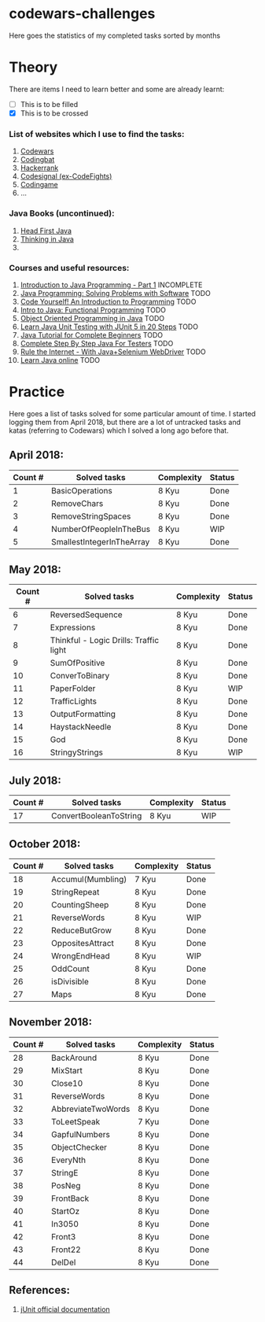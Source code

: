 # codewars-challenges

Here goes the statistics of my completed tasks sorted by months
# Theory
There are items I need to learn better and some are already learnt:
- [ ] This is to be filled
- [x] This is to be crossed

### List of websites which I use to find the tasks:
1. [Codewars](https://codewars.com)
2. [Codingbat](https://codingbat.com)
3. [Hackerrank](https://www.hackerrank.com)
4. [Codesignal (ex-CodeFights)](https://app.codesignal.com)
5. [Codingame](https://www.codingame.com)
6. ...

### Java Books (uncontinued):
1. [Head First Java](https://www.oreilly.com/library/view/head-first-java/0596009208/)
2. [Thinking in Java](https://sophia.javeriana.edu.co/~cbustaca/docencia/POO-2016-01/documentos/Thinking_in_Java_4th_edition.pdf)
3.

### Courses and useful resources:
1. [Introduction to Java Programming - Part 1](https://courses.edx.org/courses/course-v1:HKUSTx+COMP102.1x+3T2018/course/) INCOMPLETE
2. [Java Programming: Solving Problems with Software](https://www.coursera.org/learn/java-programming/home/welcome) TODO
3. [Code Yourself! An Introduction to Programming](https://www.coursera.org/learn/intro-programming/home/welcome) TODO
4. [Intro to Java: Functional Programming](https://classroom.udacity.com/courses/ud282) TODO
5. [Object Oriented Programming in Java](https://classroom.udacity.com/courses/ud283) TODO
6. [Learn Java Unit Testing with JUnit 5 in 20 Steps](https://www.udemy.com/junit-tutorial-for-beginners-with-java-examples/learn/v4/overview) TODO
7. [Java Tutorial for Complete Beginners](https://www.udemy.com/java-tutorial/learn/v4/overview) TODO
8. [Complete Step By Step Java For Testers](https://www.udemy.com/complete-java-for-test-automation/learn/v4/overview) TODO
9. [Rule the Internet - With Java+Selenium WebDriver](https://www.udemy.com/draft/544980/learn/v4/overview) TODO
10. [Learn Java online](http://www.learnjavaonline.org/en/) TODO

# Practice
Here goes a list of tasks solved for some particular amount of time. I started logging them from April 2018, but there are a lot of untracked tasks and katas (referring to Codewars) which I solved a long ago before that.
## April 2018:
|   Count # |   Solved tasks              |   Complexity|      Status|
|-----------|-----------------------------|-------------|------------|
|1          | BasicOperations             |  8 Kyu      |      Done  |
|2          | RemoveChars                 |  8 Kyu      |      Done  |
|3          | RemoveStringSpaces          |  8 Kyu      |      Done  |
|4          | NumberOfPeopleInTheBus      |  8 Kyu      |      WIP   |
|5          | SmallestIntegerInTheArray   |  8 Kyu      |      Done  |

## May 2018:
|   Count # |   Solved tasks                                  |  Complexity      |   Status     |
|-----------|-------------------------------------------------|------------------|--------------|
|6          | ReversedSequence                                |  8 Kyu           |     Done     |
|7          | Expressions                                     |  8 Kyu           |     Done     |
|8          | Thinkful - Logic Drills: Traffic light          |  8 Kyu           |     Done     |
|9          | SumOfPositive                                   |  8 Kyu           |     Done     |
|10         | ConverToBinary                                  |  8 Kyu           |     Done     |
|11         | PaperFolder                                     |  8 Kyu           |     WIP      |
|12         | TrafficLights                                   |  8 Kyu           |     Done     |
|13         | OutputFormatting                                |  8 Kyu           |     Done     |
|14         | HaystackNeedle                                  |  8 Kyu           |     Done     |
|15         | God                                             |  8 Kyu           |     Done     |
|16         | StringyStrings                                  |  8 Kyu           |      WIP     |

## July 2018:
|   Count # |   Solved tasks              |   Complexity|   Status|
|-----------|-----------------------------|-------------|---------|
|17         | ConvertBooleanToString      |  8 Kyu      |    WIP  |
    
## October 2018:
|   Count # |   Solved tasks              |   Complexity|   Status|
|-----------|-----------------------------|-------------|---------|
|18         | Accumul(Mumbling)           |  7 Kyu      |   Done  |
|19         | StringRepeat                |  8 Kyu      |   Done  |
|20         | CountingSheep               |  8 Kyu      |   Done  |
|21         | ReverseWords                |  8 Kyu      |   WIP   |
|22         | ReduceButGrow               |  8 Kyu      |   Done  |
|23         | OppositesAttract            |  8 Kyu      |   Done  |
|24         | WrongEndHead                |  8 Kyu      |   WIP   |
|25         | OddCount                    |  8 Kyu      |   Done  |
|26         | isDivisible                 |  8 Kyu      |   Done  |
|27         | Maps                        |  8 Kyu      |   Done  |

## November 2018:
|   Count # |   Solved tasks              |   Complexity|   Status|
|-----------|-----------------------------|-------------|---------|
|28         | BackAround                  |  8 Kyu      |   Done  |
|29         | MixStart                    |  8 Kyu      |   Done  |
|30         | Close10                     |  8 Kyu      |   Done  |
|31         | ReverseWords                |  8 Kyu      |   Done  |
|32         | AbbreviateTwoWords          |  8 Kyu      |   Done  |
|33         | ToLeetSpeak                 |  7 Kyu      |   Done  |
|34         | GapfulNumbers               |  8 Kyu      |   Done  |
|35         | ObjectChecker               |  8 Kyu      |   Done  |
|36         | EveryNth                    |  8 Kyu      |   Done  |
|37         | StringE                     |  8 Kyu      |   Done  |
|38         | PosNeg                      |  8 Kyu      |   Done  |
|39         | FrontBack                   |  8 Kyu      |   Done  |
|40         | StartOz                     |  8 Kyu      |   Done  |
|41         | In3050                      |  8 Kyu      |   Done  |
|42         | Front3                      |  8 Kyu      |   Done  |
|43         | Front22                     |  8 Kyu      |   Done  |
|44         | DelDel                      |  8 Kyu      |   Done  |




## References:

1. [jUnit official documentation](https://junit.org/junit4/javadoc/4.12/)

